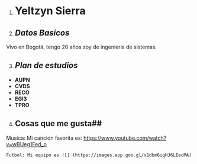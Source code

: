 1. # Yeltzyn Sierra
2. ## *Datos Basicos*

 Vivo en Bogotá, tengo 20 años soy de ingenieria de sistemas.

3. ## *Plan de estudios*
* **AUPN**
* **CVDS**
* **RECO**
* **EGI3**
* **TPRO**
4. ## Cosas que me gusta##
  Musica: Mi cancion favorita es: <https://www.youtube.com/watch?v=wBUeg1Fed_o>
  
    Futbol: Mi equipo es ![] (https://images.app.goo.gl/x1dbm6iqHJ6LEecMA)


